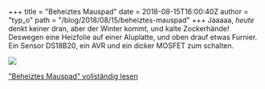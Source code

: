 +++
title = "Beheiztes Mauspad"
date = 2018-08-15T16:00:40Z
author = "typ_o"
path = "/blog/2018/08/15/beheiztes-mauspad"
+++
Jaaaaa, *heute* denkt keiner dran, aber der Winter kommt, und kalte
Zockerhände\! Deswegen eine Heizfolie auf einer Aluplatte, und oben
drauf etwas Furnier. Ein Sensor DS18B20, ein AVR und ein dicker MOSFET
zum schalten.

[![](/media/20180815_153946.serendipityThumb.jpg)](/media/20180815_153946.jpg)

["Beheiztes Mauspad" vollständig
lesen](https://flipdot.org/blog/archives/412-Beheiztes-Mauspad.html#extended)
